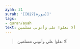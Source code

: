 ```yaml
---
ayah: 31
surah: '[[027|سورة]]'
tags:
- quran/ayah
text: ألا تعلوا علي وأتوني مسلمين
---
```

> ألا تعلوا علي وأتوني مسلمين
